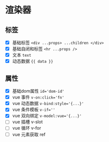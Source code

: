 # 渲染器


## 标签
- [x] 基础标签 `<div ...props> ...children </div>`
- [x] 基础自闭和标签 `<hr ...props />`
- [x] 文本 `text`
- [x] 动态数据 `{{ data }}`

## 属性
- [x] 基础dom属性 `id='dom-id'`
- [x] vue 事件 `v-on:click='fn'`
- [x] vue 动态数据 `v-bind:style='{...}'`
- [x] vue 条件模板 `v-if=''`
- [x] vue 双向绑定 `v-model:vue='{...}'`
- [ ] vue 插槽 v-slot
- [ ] vue 循环 v-for
- [ ] vue 元素获取 ref
